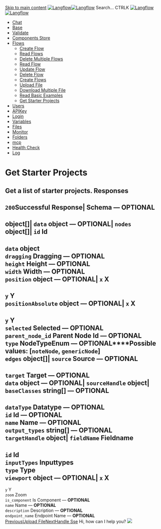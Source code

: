 [Skip to main content](https://docs.langflow.org/api/<#__docusaurus_skipToContent_fallback>)
[![Langflow](https://docs.langflow.org/img/langflow-logo-black.svg)![Langflow](https://docs.langflow.org/img/langflow-logo-white.svg)](https://docs.langflow.org/api/</>)
[](https://docs.langflow.org/api/<https:/github.com/langflow-ai/langflow>)[](https://docs.langflow.org/api/<https:/twitter.com/langflow_ai>)[](https://docs.langflow.org/api/<https:/discord.gg/EqksyE2EX9>)
Search...
CTRLK
[![Langflow](https://docs.langflow.org/img/langflow-logo-black.svg)![Langflow](https://docs.langflow.org/img/langflow-logo-white.svg)](https://docs.langflow.org/api/</>)
  * [Chat](https://docs.langflow.org/api/</api/retrieve-vertices-order>)
  * [Base](https://docs.langflow.org/api/</api/get-all>)
  * [Validate](https://docs.langflow.org/api/</api/post-validate-code>)
  * [Components Store](https://docs.langflow.org/api/</api/check-if-store-is-enabled>)
  * [Flows](https://docs.langflow.org/api/</api/create-flow>)
    * [Create Flow](https://docs.langflow.org/api/</api/create-flow>)
    * [Read Flows](https://docs.langflow.org/api/</api/read-flows>)
    * [Delete Multiple Flows](https://docs.langflow.org/api/</api/delete-multiple-flows>)
    * [Read Flow](https://docs.langflow.org/api/</api/read-flow>)
    * [Update Flow](https://docs.langflow.org/api/</api/update-flow>)
    * [Delete Flow](https://docs.langflow.org/api/</api/delete-flow>)
    * [Create Flows](https://docs.langflow.org/api/</api/create-flows>)
    * [Upload File](https://docs.langflow.org/api/</api/upload-file>)
    * [Download Multiple File](https://docs.langflow.org/api/</api/download-multiple-file>)
    * [Read Basic Examples](https://docs.langflow.org/api/</api/read-basic-examples>)
    * [Get Starter Projects](https://docs.langflow.org/api/</api/get-starter-projects>)
  * [Users](https://docs.langflow.org/api/</api/add-user>)
  * [APIKey](https://docs.langflow.org/api/</api/get-api-keys-route>)
  * [Login](https://docs.langflow.org/api/</api/login-to-get-access-token>)
  * [Variables](https://docs.langflow.org/api/</api/read-variables>)
  * [Files](https://docs.langflow.org/api/</api/upload-file-1>)
  * [Monitor](https://docs.langflow.org/api/</api/get-vertex-builds>)
  * [Folders](https://docs.langflow.org/api/</api/read-folders>)
  * [mcp](https://docs.langflow.org/api/</api/handle-sse>)
  * [Health Check](https://docs.langflow.org/api/</api/health>)
  * [Log](https://docs.langflow.org/api/</api/stream-logs>)


# Get Starter Projects
Get a list of starter projects.
Responses  
---  
`200`Successful Response| Schema  — **OPTIONAL**  
---  
object[]| `data` object — **OPTIONAL**| `nodes` object[]| `id` Id  
---  
`data` object  
`dragging` Dragging — **OPTIONAL**  
`height` Height — **OPTIONAL**  
`width` Width — **OPTIONAL**  
`position` object — **OPTIONAL**| `x` X  
---  
`y` Y  
`positionAbsolute` object — **OPTIONAL**| `x` X  
---  
`y` Y  
`selected` Selected — **OPTIONAL**  
`parent_node_id` Parent Node Id — **OPTIONAL**  
`type` NodeTypeEnum — **OPTIONAL****Possible values:** [`noteNode`, `genericNode`]  
`edges` object[]| `source` Source — **OPTIONAL**  
---  
`target` Target — **OPTIONAL**  
`data` object — **OPTIONAL**| `sourceHandle` object| `baseClasses` string[] — **OPTIONAL**  
---  
`dataType` Datatype — **OPTIONAL**  
`id` Id — **OPTIONAL**  
`name` Name — **OPTIONAL**  
`output_types` string[] — **OPTIONAL**  
`targetHandle` object| `fieldName` Fieldname  
---  
`id` Id  
`inputTypes` Inputtypes  
`type` Type  
`viewport` object — **OPTIONAL**| `x` X  
---  
`y` Y  
`zoom` Zoom  
`is_component` Is Component — **OPTIONAL**  
`name` Name — **OPTIONAL**  
`description` Description — **OPTIONAL**  
`endpoint_name` Endpoint Name — **OPTIONAL**  
[ PreviousUpload File](https://docs.langflow.org/api/</api/upload-file-2>)[NextHandle Sse](https://docs.langflow.org/api/</api/handle-sse>)
Hi, how can I help you?
![](https://docs.langflow.org/img/langflow-icon-black-transparent.svg)
